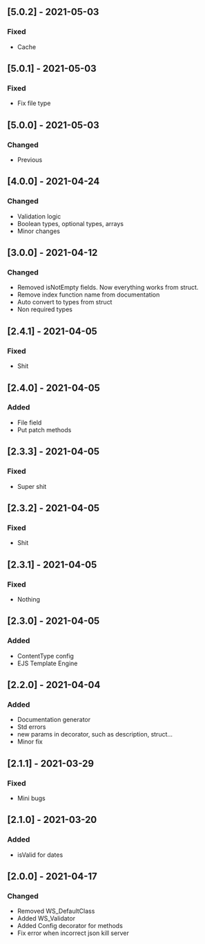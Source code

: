 ## [5.0.2] - 2021-05-03

### Fixed
-    Cache

## [5.0.1] - 2021-05-03

### Fixed
-    Fix file type

## [5.0.0] - 2021-05-03

### Changed
-    Previous

## [4.0.0] - 2021-04-24

### Changed
-    Validation logic
-    Boolean types, optional types, arrays
-    Minor changes

## [3.0.0] - 2021-04-12

### Changed
-    Removed isNotEmpty fields. Now everything works from struct.
-    Remove index function name from documentation
-    Auto convert to types from struct
-    Non required types

## [2.4.1] - 2021-04-05

### Fixed
-    Shit

## [2.4.0] - 2021-04-05

### Added
-    File field
-    Put patch methods

## [2.3.3] - 2021-04-05

### Fixed
-    Super shit

## [2.3.2] - 2021-04-05

### Fixed
-    Shit

## [2.3.1] - 2021-04-05

### Fixed
-    Nothing

## [2.3.0] - 2021-04-05

### Added
-    ContentType config
-    EJS Template Engine

## [2.2.0] - 2021-04-04

### Added
-    Documentation generator
-    Std errors
-    new params in decorator, such as description, struct...
-    Minor fix

## [2.1.1] - 2021-03-29

### Fixed
-    Mini bugs

## [2.1.0] - 2021-03-20

### Added
-    isValid for dates

## [2.0.0] - 2021-04-17

### Changed

- Removed WS_DefaultClass
- Added WS_Validator
- Added Config decorator for methods
- Fix error when incorrect json kill server

